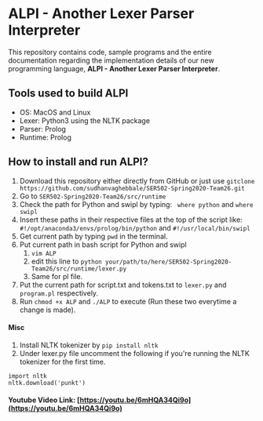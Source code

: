 # ALPI - Another Lexer Parser Interpreter
This repository contains code, sample programs and the entire documentation regarding the implementation details of our new programming language, **ALPI - Another Lexer Parser Interpreter**.

## Tools used to build ALPI
* OS: MacOS and Linux
* Lexer: Python3 using the NLTK package
* Parser: Prolog
* Runtime: Prolog

## How to install and run ALPI?
1. Download this repository either directly from GitHub or just use `gitclone https://github.com/sudhanvaghebbale/SER502-Spring2020-Team26.git ` 
2. Go to `SER502-Spring2020-Team26/src/runtime`
3. Check the path for Python and swipl by typing:
` where python` and `where swipl`
4. Insert these paths in their respective files at the top of the script like:
`#!/opt/anaconda3/envs/prolog/bin/python` and `#!/usr/local/bin/swipl`
5. Get current path by typing `pwd` in the terminal.
6. Put current path in bash script for Python and swipl
    1. `vim ALP`
    2. edit this line to `python your/path/to/here/SER502-Spring2020-Team26/src/runtime/lexer.py`
    3. Same for pl file.
7. Put the current path for script.txt and tokens.txt to `lexer.py` and `program.pl` respectively.
8. Run `chmod +x ALP` and `./ALP` to execute (Run these two everytime a change is made).

#### Misc
1. Install NLTK tokenizer by `pip install nltk`
2. Under lexer.py file uncomment the following if you're running the NLTK tokenizer for the first time. 
```
import nltk
nltk.download('punkt')
```


#### Youtube Video Link: [https://youtu.be/6mHQA34Qi9o](https://youtu.be/6mHQA34Qi9o)
